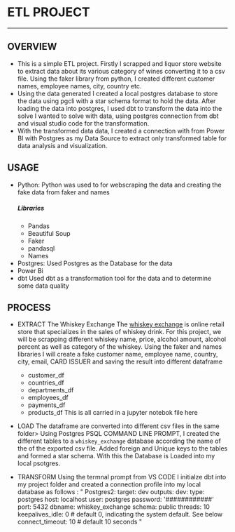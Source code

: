 # ETL PROJECT 
_______________________________________________________________
## OVERVIEW
- This is a simple ETL project. Firstly I scrapped and liquor store website to extract data about its various category of wines converting it to a csv file. Using the faker library from python, I created different customer names, employee names, city, country etc. 
- Using the data generated I created a local postgres database to store the data using pgcli with a star schema format to hold the data. After loading the data into postgres, I used dbt to transform the data into the solve  I wanted to solve with data, using postgres connection from dbt and visual studio code for the transformation. 
- With the transformed data data, I created a connection with from Power BI with Postgres as my Data Source to extract only transformed table for data analysis and visualization.

## USAGE
 - Python:
    Python was used to for webscraping the data and creating the fake data from faker and names
    ##### Libraries
    - Pandas
    - Beautiful Soup
    - Faker
    - pandasql
    - Names
 - Postgres:
    Used Postgres as the Database for the data
 - Power Bi
 - dbt 
    Used dbt as a transformation tool for the data and to determine some data quality

## PROCESS
 - EXTRACT
    The Whiskey Exchange The [whiskey exchange](https://www.thewhiskyexchange.com/) is online retail store that specializes in the sales of whiskey drink. For this project, we will be scrapping different whiskey name, price, alcohol amount, alcohol percent as well as category of the whiskey. 
    Using the faker and names libraries I will create a fake customer name, employee name, country, city, email, CARD ISSUER and saving the result into different dataframe
     - customer_df
     - countries_df
     - departments_df
     - employees_df
     - payments_df
     - products_df
    This is all carried in a jupyter notebok file here

 - LOAD
  The dataframe are converted into different csv files in the same folder> Using Postgres PSQL COMMAND LINE PROMPT, I created the different tables to a `whiskey_exchange` database according the name of the of the exported csv file. Added foreign and Unique keys to the tables and formed a star schema. With this the Database is Loaded into my local psotgres.

  - TRANSFORM
  Using the termnal prompt from VS CODE I initialze dbt into my project folder and created a connection profile into my local database as follows :
    " Postgres2:
        target: dev
        outputs:
            dev:
            type: postgres
            host: localhost
            user: postgres
            password: '############'
            port: 5432
            dbname: whiskey_exchange
            schema: public
            threads: 10
            keepalives_idle: 0 # default 0, indicating the system default. See below
            connect_timeout: 10 # default 10 seconds "


